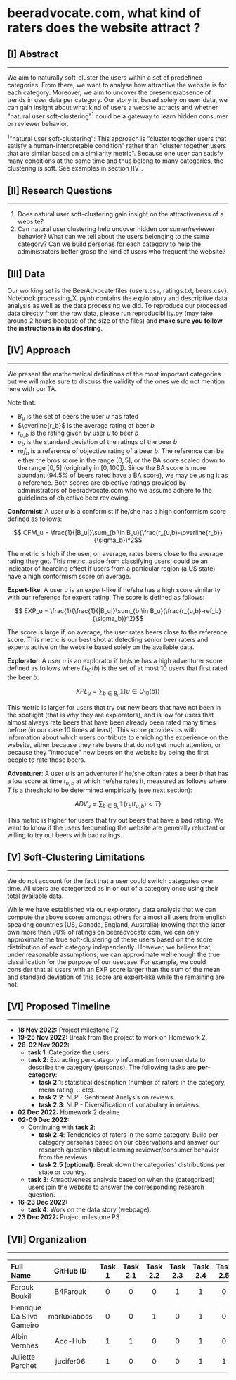 # beeradvocate.com, what kind of raters does the website attract ?

## [I] Abstract
---

We aim to naturally soft-cluster the users within a set of predefined categories. From there, we want to analyse how attractive the website is for each category. Moreover, we aim to uncover the presence/absence of trends in user data per category. Our story is, based solely on user data, we can gain insight about what kind of users a website attracts and whether "natural user soft-clustering"<sup>1</sup> could be a gateway to learn hidden consumer or reviewer behavior.

<sup>1</sup>"natural user soft-clustering": This approach is "cluster together users that satisfy a human-interpretable condition" rather than "cluster together users that are similar based on a similarity metric". Because one user can satisfy many conditions at the same time and thus belong to many categories, the clustering is soft. See examples in section [IV].

## [II] Research Questions
---

1. Does natural user soft-clustering gain insight on the attractiveness of a website?
2. Can natural user clustering help uncover hidden consumer/reviewer behavior? What can we tell about the users belonging to the same category? Can we build personas for each category to help the administrators better grasp the kind of users who frequent the website?

## [III] Data

Our working set is the BeerAdvocate files {users.csv, ratings.txt, beers.csv}. Notebook processing_X.ipynb contains the exploratory and descriptive data analysis as well as the data processing we did. To reproduce our processed data directly from the raw data, please run reproducibility.py (may take around 2 hours because of the size of the files) and **make sure you follow the instructions in its docstring**. 

## [IV] Approach
---

We present the mathematical definitions of the most important categories but we will make sure to discuss the validity of the ones we do not mention here with our TA.

Note that:
- $B_u$ is the set of beers the user $u$ has rated
- $\overline{r_b}$ is the average rating of beer $b$
- $r_{u,b}$ is the rating given by user $u$ to beer $b$
- $\sigma_b$ is the standard deviation of the ratings of the beer $b$
- $ref_b$ is a reference of objective rating of a beer $b$. The reference can be either the bros score in the range $[0,5]$, or the BA score scaled down to the range $[0,5]$ (originally in $[0, 100]$). Since the BA score is more abundant (94.5% of beers rated have a BA score), we may be using it as a reference. Both scores are objective ratings provided by administrators of beeradvocate.com who we assume adhere to the guidelines of objective beer reviewing.

**Conformist**: A user $u$ is a conformist if he/she has a high conformism score defined as follows:

$$ CFM_u = \frac{1}{|B_u|}\sum_{b \in B_u}(\frac{r_{u,b}-\overline{r_b}}{\sigma_b})^2$$

The metric is high if the user, on average, rates beers close to the average rating they get. This metric, aside from classifying users, could be an indicator of hearding effect if users from a particular region (a US state) have a high conformism score on average.

**Expert-like**: A user $u$ is an expert-like if he/she has a high score similarity with our reference for expert rating. The score is defined as follows:

$$ EXP_u = \frac{1}{\frac{1}{|B_u|}\sum_{b \in B_u}(\frac{r_{u,b}-ref_b}{\sigma_b})^2}$$

The score is large if, on average, the user rates beers close to the reference score. This metric is our best shot at detecting senior beer raters and experts active on the website based solely on the available data.

**Explorator**: A user $u$ is an explorator if he/she has a high adventurer score defined as follows where $U_{10}(b)$ is the set of at most 10 users that first rated the beer $b$:

$$ XPL_u = \sum_{b \in B_u} \mathbb{1}\{u \in U_{10}(b)\} $$

This metric is larger for users that try out new beers that have not been in the spotlight (that is why they are explorators), and is low for users that almost always rate beers that have been already been rated many times before (in our case 10 times at least). This score provides us with information about which users contribute to enriching the experience on the website, either because they rate beers that do not get much attention, or because they "introduce" new beers on the website by being the first people to rate those beers.

**Adventurer**: A user $u$ is an adventurer if he/she often rates a beer $b$ that has a low score at time $t_{u,b}$ at which he/she rates it, measured as follows where $T$ is a threshold to be determined empirically (see next section):

$$ ADV_u = \sum_{b \in B_u} \mathbb{1}\{r_b(t_{u,b}) < T\} $$

This metric is higher for users that try out beers that have a bad rating. We want to know if the users frequenting the website are generally reluctant or willing to try out beers with bad ratings.

## [V] Soft-Clustering Limitations
---

We do not account for the fact that a user could switch categories over time. All users are categorized as in or out of a category once using their total available data.

While we have established via our exploratory data analysis that we can compute the above scores amongst others for almost all users from english speaking countries (US, Canada, England, Australia) knowing that the latter own more than 90% of ratings on beeradvocate.com, we can only approximate the true soft-clustering of these users based on the score distribution of each category independently. However, we believe that, under reasonable assumptions, we can approximate well enough the true classification for the purpose of our usecase. For example, we could consider that all users with an EXP score larger than the sum of the mean and standard deviation of this score are expert-like while the remaining are not.

## [VI] Proposed Timeline
---

- **18 Nov 2022:** Project milestone P2
- **19-25 Nov 2022:** Break from the project to work on Homework 2.
- **26-02 Nov 2022:** 
  - **task 1**: Categorize the users.
  - **task 2**: Extracting per-category information from user data to describe the category (personas). The following tasks are **per-category**:
    - **task 2.1**: statistical description (number of raters in the category, mean rating, ...etc).
    - **task 2.2**: NLP - Sentiment Analysis on reviews.
    - **task 2.3**: NLP - Diversification of vocabulary in reviews.
- **02 Dec 2022:** Homework 2 dealine
- **02-09 Dec 2022:**
  - Continuing with **task 2**:
    - **task 2.4**: Tendencies of raters in the same category. Build per-category personas based on our observations and answer our research question about learning reviewer/consumer behavior from the reviews.
    - **task 2.5 (optional)**: Break down the categories' distributions per state or country.
  - **task 3**: Attractiveness analysis based on when the (categorized) users join the website to answer the corresponding research question.
- **16-23 Dec 2022:**
  - **task 4**: Work on the data story (webpage).
- **23 Dec 2022:** Project milestone P3 

## [VII] Organization
---

  | Full Name | GitHub ID | Task 1 | Task 2.1 | Task 2.2 | Task 2.3 | Task 2.4 | Task 2.5 | Task 3 | Task 4 |
  | :- | :-: | :-: |  :-: |  :-: |  :-: |  :-: |  :-: |  :-: |  :-: |
  | Farouk Boukil | B4Farouk | 0 | 0 | 0 | 1 | 1 | 0 | 1 | 1 | 
  | Henrique Da Silva Gameiro | marluxiaboss | 0 | 0 | 1 | 0 | 1 | 0 | 1 | 1 | 
  | Albin Vernhes | Aco-Hub | 1 | 1 | 0 | 0 | 1 | 0 | 0 | 1 | 
  | Juliette Parchet | jucifer06 | 1 | 0 | 0 | 0 | 1 | 1 | 0 | 1 | 
